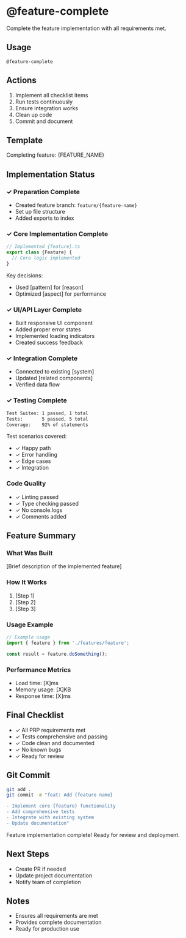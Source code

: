 # @feature-complete

Complete the feature implementation with all requirements met.

## Usage
```
@feature-complete
```

## Actions
1. Implement all checklist items
2. Run tests continuously
3. Ensure integration works
4. Clean up code
5. Commit and document

## Template

Completing feature: {FEATURE_NAME}

## Implementation Status

### ✓ Preparation Complete
- Created feature branch: `feature/{feature-name}`
- Set up file structure
- Added exports to index

### ✓ Core Implementation Complete
```typescript
// Implemented {feature}.ts
export class {Feature} {
  // Core logic implemented
}
```

Key decisions:
- Used [pattern] for [reason]
- Optimized [aspect] for performance

### ✓ UI/API Layer Complete
- Built responsive UI component
- Added proper error states
- Implemented loading indicators
- Created success feedback

### ✓ Integration Complete
- Connected to existing [system]
- Updated [related components]
- Verified data flow

### ✓ Testing Complete
```bash
Test Suites: 1 passed, 1 total
Tests:       5 passed, 5 total
Coverage:    92% of statements
```

Test scenarios covered:
- ✓ Happy path
- ✓ Error handling
- ✓ Edge cases
- ✓ Integration

### Code Quality
- ✓ Linting passed
- ✓ Type checking passed
- ✓ No console.logs
- ✓ Comments added

## Feature Summary

### What Was Built
[Brief description of the implemented feature]

### How It Works
1. [Step 1]
2. [Step 2]
3. [Step 3]

### Usage Example
```typescript
// Example usage
import { feature } from './features/feature';

const result = feature.doSomething();
```

### Performance Metrics
- Load time: [X]ms
- Memory usage: [X]KB
- Response time: [X]ms

## Final Checklist
- ✓ All PRP requirements met
- ✓ Tests comprehensive and passing
- ✓ Code clean and documented
- ✓ No known bugs
- ✓ Ready for review

## Git Commit
```bash
git add .
git commit -m "feat: Add {feature name}

- Implement core {feature} functionality
- Add comprehensive tests
- Integrate with existing system
- Update documentation"
```

Feature implementation complete! Ready for review and deployment.

## Next Steps
- Create PR if needed
- Update project documentation
- Notify team of completion

## Notes
- Ensures all requirements are met
- Provides complete documentation
- Ready for production use